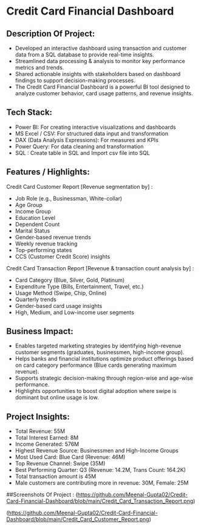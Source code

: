 # Credit Card Financial Dashboard

## Description Of Project:
-	Developed an interactive dashboard using transaction and customer data from a SQL database to provide real-time insights.
- Streamlined data processing & analysis to monitor key performance metrics and trends.
- Shared actionable insights with stakeholders based on dashboard findings to support decision-making processes.
- The Credit Card Financial Dashboard is a powerful BI tool designed to analyze customer behavior, card usage patterns, and  revenue insights.

## Tech Stack:
- Power BI: For creating interactive visualizations and dashboards
- MS Excel / CSV: For structured data input and transformation
- DAX (Data Analysis Expressions): For measures and KPIs
- Power Query: For data cleaning and transformation
- SQL : Create table in SQL and Import csv file into SQL

## Features / Highlights:
Credit Card Customer Report [Revenue segmentation by] :
- Job Role (e.g., Businessman, White-collar)
- Age Group
- Income Group
- Education Level
- Dependent Count
- Marital Status
- Gender-based revenue trends
- Weekly revenue tracking
- Top-performing states
- CCS (Customer Credit Score) insights

Credit Card Transaction Report [Revenue & transaction count analysis by] :
- Card Category (Blue, Silver, Gold, Platinum)
- Expenditure Type (Bills, Entertainment, Travel, etc.)
- Usage Method (Swipe, Chip, Online)
- Quarterly trends
- Gender-based card usage insights
- High, Medium, and Low-income user segments
 
## Business Impact:
- Enables targeted marketing strategies by identifying high-revenue customer segments (graduates, businessmen, high-income group).
- Helps banks and financial institutions optimize product offerings based on card category performance (Blue cards generating maximum revenue).
- Supports strategic decision-making through region-wise and age-wise performance.
- Highlights opportunities to boost digital adoption where swipe is dominant but online usage is low.

## Project Insights:
-	Total Revenue: 55M
-	Total Interest Earned: 8M
-	Income Generated: 576M
-	Highest Revenue Source: Businessmen and High-Income Groups
-	Most Used Card: Blue Card (Revenue: 46M)
-	Top Revenue Channel: Swipe (35M)
-	Best Performing Quarter: Q3 (Revenue: 14.2M, Trans Count: 164.2K)
-	Total transaction amount is 45M
-	Male customers are contributing more in revenue: 30M, Female: 25M

##Screenshots Of Project : 
(https://github.com/Meenal-Gupta02/Credit-Card-Financial-Dashboard/blob/main/Credit_Card_Transaction_Report.png)

(https://github.com/Meenal-Gupta02/Credit-Card-Financial-Dashboard/blob/main/Credit_Card_Customer_Report.png)

